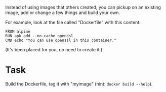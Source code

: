 Instead of using images that others created, you can pickup on an existing image, add or change a few things and build your own.

For example, look at the file called "Dockerfile" with this content:

````
FROM alpine
RUN apk add --no-cache openssl
CMD echo "You can use openssl in this container."
````
(It's been placed for you, no need to create it.)

# Task
Build the Dockerfile, tag it with "myimage" (hint: `docker build --help`).
